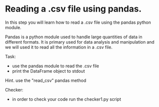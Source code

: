 # Reading a .csv file using pandas.

In this step you will learn how to read a .csv file using the pandas python module.

Pandas is a python module used to handle large quantities of data in different formats. It is primary used for data
analysis and manipulation and we will used it to read all the information in a .csv file.

Task:
- use the pandas module to read the .csv file
- print the DataFrame object to stdout

Hint. use the "read_csv" pandas method

Checker:
- in order to check your code run the checker1.py script